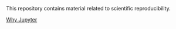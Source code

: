 
This repository contains material related to scientific reproducibility.

[Why Jupyter](https://www.nature.com/articles/d41586-018-07196-1)
